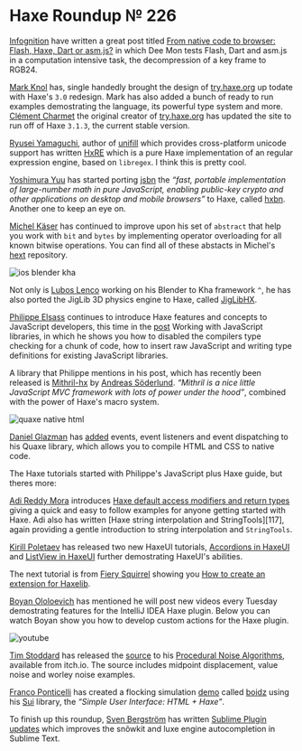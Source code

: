 [_template]: ../templates/roundup.html
[date]: / "2014-11-21 14:25:00"
[modified]: / "2014-11-22 12:06:00"
[published]: / "2014-11-21 14:25:00"
[“”]: a ""
# Haxe Roundup № 226

[Infognition][l1] have written a great post titled [From native code to browser:
Flash, Haxe, Dart or asm.js?][l2] in which Dee Mon tests Flash, Dart and asm.js 
in a computation intensive task, the decompression of a key frame to RGB24.

[Mark Knol][tw1] has, single handedly brought the design of [try.haxe.org][l3]
up todate with Haxe's `3.0` redesign. Mark has also added a bunch of ready to run
examples demostrating the language, its powerful type system and more. 
[Clément Charmet][tw2] the original creator of [try.haxe.org][l3] has updated
the site to run off of Haxe `3.1.3`, the current stable version.

[Ryusei Yamaguchi][tw3], author of [unifill][l4] which provides cross-platform
unicode support has written [HxRE][l5] which is a pure Haxe implementation of
an regular expression engine, based on `libregex`. I think this is pretty cool.

[Yoshimura Yuu][tw4] has started porting [jsbn][l6] the _“fast, portable 
implementation of large-number math in pure JavaScript, enabling public-key 
crypto and other applications on desktop and mobile browsers”_ to Haxe, called
[hxbn][l7]. Another one to keep an eye on.

[Michel Käser][tw5] has continued to improve upon his set of `abstract` that
help you work with `bit` and `bytes` by implementing operator overloading for
all known bitwise operations. You can find all of these abstacts in Michel's
[hext][l8] repository.

![ios blender kha](/img/226/ios_blender_kha.jpg "Blender and Kha iOS test running smooth at 60fps by @luboslenco")

Not only is [Lubos Lenco][tw6] working on his Blender to Kha framework `^`, he has
also ported the JigLib 3D physics engine to Haxe, called [JigLibHX][l9].

[Philippe Elsass][tw7] continues to introduce Haxe features and concepts to JavaScript
developers, this time in the [post][l10] Working with JavaScript libraries, in which
he shows you how to disabled the compilers type checking for a chunk of code,  how to
insert raw JavaScript and writing type definitions for existing JavaScript libraries.

A library that Philippe mentions in his post, which has recently been released is
[Mithril-hx][l11] by [Andreas Söderlund][tw8]. _“Mithril is a nice little 
JavaScript MVC framework with lots of power under the hood”_, combined with 
the power of Haxe's macro system.

![quaxe native html](/img/226/quaxe.png "HTML to Native using Quaxe and Waxe by @glazou")

[Daniel Glazman][tw9] has [added][l12] events, event listeners and event 
dispatching to his Quaxe library, which allows you to compile HTML and CSS 
to native code.

The Haxe tutorials started with Philippe's JavaScript plus Haxe guide, but theres
more:
	
[Adi Reddy Mora][tw10] introduces [Haxe default access modifiers and return types][l13]
giving a quick and easy to follow examples for anyone getting started with Haxe. Adi
also has written [Haxe string interpolation and StringTools][117], again providing
a gentle introduction to string interpolation and `StringTools`.

[Kirill Poletaev][tw11] has released two new HaxeUI tutorials, [Accordions in HaxeUI][l14]
and [ListView in HaxeUI][l15] further demostrating HaxeUI's abilities. 

The next tutorial is from [Fiery Squirrel][tw12] showing you [How to create an 
extension for Haxelib][l16].

[Boyan Ololoevich][tw13] has mentioned he will post new videos every Tuesday
demostrating features for the IntelliJ IDEA Haxe plugin. Below you can watch
Boyan show you how to develop custom actions for the Haxe plugin.

![youtube](-mY_DpzVDFs)

[Tim Stoddard][tw14] has released the [source][l18] to his [Procedural Noise
Algorithms][l19], available from itch.io. The source includes midpoint displacement,
value noise and worley noise examples.

[Franco Ponticelli][tw15] has created a flocking simulation [demo][l20] called
[boidz][l21] using his [Sui][l22] library, the _“Simple User Interface: HTML + Haxe”_.

To finish up this roundup, [Sven Bergström][tw16] has written [Sublime Plugin 
updates][l23] which improves the snõwkit and luxe engine autocompletion in
Sublime Text.

[tw16]: https://twitter.com/___discovery "@___discovery on Twitter"
[tw15]: https://twitter.com/fponticelli "@fponticelli on Twitter"
[tw14]: https://twitter.com/gamepopper "@gamepopper on Twitter"
[tw13]: https://twitter.com/As3Boyan "@As3Boyan on Twitter"
[tw12]: https://twitter.com/fierysquirrel "@fierysquirrel on Twitter"
[tw11]: https://twitter.com/kircode "@kircode on Twitter"
[tw10]: https://twitter.com/adireddy "@adireddy on Twitter"
[tw9]: https://twitter.com/glazou "@glazou on Twitter"
[tw8]: https://twitter.com/thedciguy "@thedciguy on Twitter"
[tw7]: https://twitter.com/elsassph "@elsassph on Twitter"
[tw6]: https://twitter.com/luboslenco "@luboslenco on Twitter"
[tw5]: https://twitter.com/michelkaeser "@michelkaeser on Twitter"
[tw4]: https://twitter.com/_yyu_ "@_yyu_ on Twitter"
[tw3]: https://twitter.com/mandel59 "@mandel59 on Twitter"
[tw2]: https://twitter.com/clemenchar "@clemenchar on Twitter"
[tw1]: https://twitter.com/mknol "@mknol on Twitter"

[l23]: http://snowkit.org/2014/11/14/sublime-plugin-fixes/ "Sublime Plugin updates"
[l22]: https://github.com/fponticelli/sui "Sui on GitHub"
[l21]: https://github.com/fponticelli/boidz "Boidz on GitHub"
[l20]: https://rawgit.com/fponticelli/boidz/master/bin/index.html "Flocking Simulation Demo"
[l19]: http://itch.io/jam/procjam/rate/13730 "Procedural Noise Algorithms for Haxe"
[l18]: https://github.com/gamepopper/HaxeNoise-Demo/ "HaxeNoise Demo on GitHub"
[l17]: http://adireddy.github.io/2014/11/17/haxe-string-interpolation-stringutils/ "Haxe String Interpolation and StringTools"
[l16]: http://fierysquirrel.com/how-to-create-an-extension-for-haxelib/ "How to Create an Extension for Haxelib"
[l15]: http://haxecoder.com/post.php?id=77 "ListView in HaxeUI"
[l14]: http://haxecoder.com/post.php?id=76 "Accordions in HaxeUI"
[l13]: http://adireddy.github.io/2014/11/20/haxe-access-modifiers-return-types/ "Haxe default Access Modifiers and Return Value Type"
[l12]: https://github.com/therealglazou/dom4/commit/1d910bf6c700111ad9fb9e896e3a567a11516fa4 "Quaxe Events on GitHub"
[l11]: https://github.com/ciscoheat/mithril-hx "Mithril-hx on GitHub"
[l10]: http://philippe.elsass.me/2014/11/haxe-working-with-javascript-libraries/ "Haxe: working with JavaScript libraries"
[l9]: https://github.com/luboslenco/jiglibhx "JigLib on GitHub"
[l8]: https://github.com/michelkaeser/hext-core "Hext Core on GitHub"
[l7]: https://github.com/yoshimuraYuu/hxbn "HXBN on GitHub"
[l6]: http://www-cs-students.stanford.edu/~tjw/jsbn/ "JSBN a fast, portable implementation of large number math in pure Javascript"
[l5]: https://github.com/mandel59/hxre "HxRE on GitHub"
[l4]: https://github.com/mandel59/unifill "Unifill on GitHub"
[l3]: http://try.haxe.org "Try Haxe Online"
[l2]: http://www.infognition.com/blog/2014/comparing_flash_haxe_dart_asmjs_and_cpp.html "http://www.infognition.com/blog/2014/comparing_flash_haxe_dart_asmjs_and_cpp.html"
[l1]: http://www.infognition.com "Video enhancement software, screen codec and DirectShow tools"